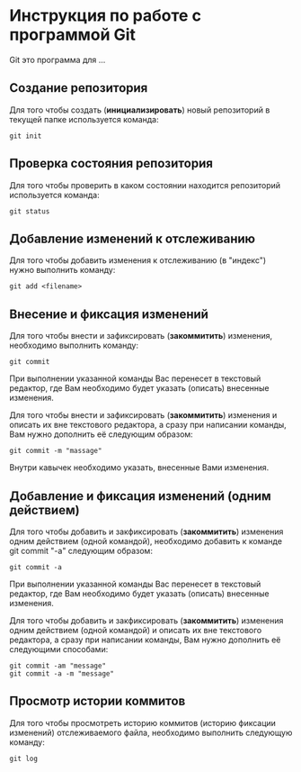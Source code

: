# Инструкция по работе с программой Git

Git это программа для ...

## Создание репозитория

Для того чтобы создать (**инициализировать**) новый репозиторий в текущей папке используется команда:

    git init

## Проверка состояния репозитория

Для того чтобы проверить в каком состоянии находится репозиторий используется команда:
    
    git status

## Добавление изменений к отслеживанию

Для того чтобы добавить изменения к отслеживанию (в "индекс") нужно выполнить команду:

    git add <filename>

## Внесение и фиксация изменений

Для того чтобы внести и зафиксировать (**закоммитить**) изменения, необходимо выполнить команду:

    git commit

При выполнении указанной команды Вас перенесет в текстовый редактор, где Вам необходимо будет указать (описать) внесенные изменения.

Для того чтобы внести и зафиксировать (**закоммитить**) изменения и описать их вне текстового редактора, а сразу при написании команды, Вам нужно дополнить её следующим образом:

    git commit -m "massage"

Внутри кавычек необходимо указать, внесенные Вами изменения.

## Добавление и фиксация изменений (одним действием)

Для того чтобы добавить и закфиксировать (**закоммитить**) изменения одним действием (одной командой), необходимо добавить к команде git commit "-a" следующим образом:

    git commit -a

При выполнении указанной команды Вас перенесет в текстовый редактор, где Вам необходимо будет указать (описать) внесенные изменения.

Для того чтобы добавить и закфиксировать (**закоммитить**) изменения одним действием (одной командой) и описать их вне текстового редактора, а сразу при написании команды, Вам нужно дополнить её следующими способами:

    git commit -am "message"
    git commit -a -m "message"

## Просмотр истории коммитов

Для того чтобы просмотреть историю коммитов (историю фиксации изменений) отслеживаемого файла, необходимо выполнить следующую команду:

    git log